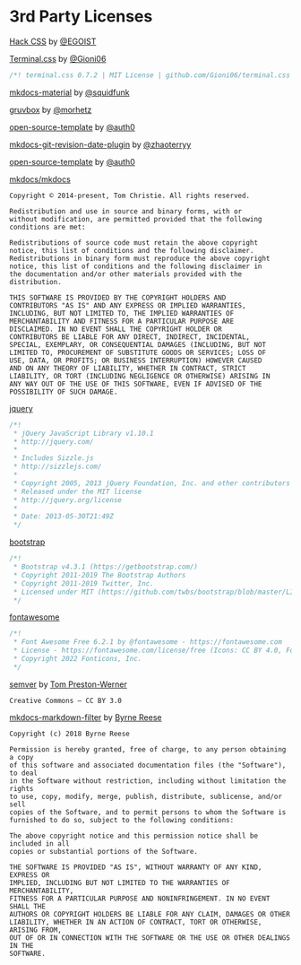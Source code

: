# 3rd Party Licenses

[Hack CSS](https://github.com/egoist/hack/blob/master/LICENSE) by [@EGOIST](https://github.com/egoist)  

[Terminal.css](https://github.com/Gioni06/terminal.css/blob/master/LICENSE) by [@Gioni06](https://github.com/Gioni06)  
```css
/*! terminal.css 0.7.2 | MIT License | github.com/Gioni06/terminal.css */
```

[mkdocs-material](https://github.com/squidfunk/mkdocs-material/blob/master/LICENSE) by [@squidfunk](https://github.com/squidfunk)  

[gruvbox](https://github.com/morhetz/gruvbox/blob/master/README.md) by [@morhetz](https://github.com/morhetz)  

[open-source-template](https://github.com/auth0/open-source-template/blob/master/LICENSE) by [@auth0](https://github.com/auth0)  

[mkdocs-git-revision-date-plugin](https://github.com/zhaoterryy/mkdocs-git-revision-date-plugin/blob/master/LICENSE) by [@zhaoterryy](https://github.com/zhaoterryy)  

[open-source-template](https://github.com/auth0/open-source-template/blob/master/LICENSE) by [@auth0](https://github.com/auth0)  

[mkdocs/mkdocs](https://github.com/mkdocs/mkdocs/blob/master/LICENSE)  
```text
Copyright © 2014-present, Tom Christie. All rights reserved.

Redistribution and use in source and binary forms, with or
without modification, are permitted provided that the following
conditions are met:

Redistributions of source code must retain the above copyright
notice, this list of conditions and the following disclaimer.
Redistributions in binary form must reproduce the above copyright
notice, this list of conditions and the following disclaimer in
the documentation and/or other materials provided with the
distribution.

THIS SOFTWARE IS PROVIDED BY THE COPYRIGHT HOLDERS AND
CONTRIBUTORS "AS IS" AND ANY EXPRESS OR IMPLIED WARRANTIES,
INCLUDING, BUT NOT LIMITED TO, THE IMPLIED WARRANTIES OF
MERCHANTABILITY AND FITNESS FOR A PARTICULAR PURPOSE ARE
DISCLAIMED. IN NO EVENT SHALL THE COPYRIGHT HOLDER OR
CONTRIBUTORS BE LIABLE FOR ANY DIRECT, INDIRECT, INCIDENTAL,
SPECIAL, EXEMPLARY, OR CONSEQUENTIAL DAMAGES (INCLUDING, BUT NOT
LIMITED TO, PROCUREMENT OF SUBSTITUTE GOODS OR SERVICES; LOSS OF
USE, DATA, OR PROFITS; OR BUSINESS INTERRUPTION) HOWEVER CAUSED
AND ON ANY THEORY OF LIABILITY, WHETHER IN CONTRACT, STRICT
LIABILITY, OR TORT (INCLUDING NEGLIGENCE OR OTHERWISE) ARISING IN
ANY WAY OUT OF THE USE OF THIS SOFTWARE, EVEN IF ADVISED OF THE
POSSIBILITY OF SUCH DAMAGE.
```

[jquery](https://github.com/jquery/jquery/blob/main/LICENSE.txt)  
```javascript
/*!
 * jQuery JavaScript Library v1.10.1
 * http://jquery.com/
 *
 * Includes Sizzle.js
 * http://sizzlejs.com/
 *
 * Copyright 2005, 2013 jQuery Foundation, Inc. and other contributors
 * Released under the MIT license
 * http://jquery.org/license
 *
 * Date: 2013-05-30T21:49Z
 */
```

[bootstrap](https://github.com/twbs/bootstrap/blob/master/LICENSE)  
```css
/*!
 * Bootstrap v4.3.1 (https://getbootstrap.com/)
 * Copyright 2011-2019 The Bootstrap Authors
 * Copyright 2011-2019 Twitter, Inc.
 * Licensed under MIT (https://github.com/twbs/bootstrap/blob/master/LICENSE)
 */
```

[fontawesome](https://fontawesome.com/license/free)  
```css
/*!
 * Font Awesome Free 6.2.1 by @fontawesome - https://fontawesome.com
 * License - https://fontawesome.com/license/free (Icons: CC BY 4.0, Fonts: SIL OFL 1.1, Code: MIT License)
 * Copyright 2022 Fonticons, Inc.
 */
```

[semver](https://semver.org/#license) by [Tom Preston-Werner](https://tom.preston-werner.com/)
```text
Creative Commons ― CC BY 3.0
```

[mkdocs-markdown-filter](https://github.com/byrnereese/mkdocs-markdown-filter/blob/master/LICENSE)  by [Byrne Reese](https://github.com/byrnereese)
```text
Copyright (c) 2018 Byrne Reese

Permission is hereby granted, free of charge, to any person obtaining a copy
of this software and associated documentation files (the "Software"), to deal
in the Software without restriction, including without limitation the rights
to use, copy, modify, merge, publish, distribute, sublicense, and/or sell
copies of the Software, and to permit persons to whom the Software is
furnished to do so, subject to the following conditions:

The above copyright notice and this permission notice shall be included in all
copies or substantial portions of the Software.

THE SOFTWARE IS PROVIDED "AS IS", WITHOUT WARRANTY OF ANY KIND, EXPRESS OR
IMPLIED, INCLUDING BUT NOT LIMITED TO THE WARRANTIES OF MERCHANTABILITY,
FITNESS FOR A PARTICULAR PURPOSE AND NONINFRINGEMENT. IN NO EVENT SHALL THE
AUTHORS OR COPYRIGHT HOLDERS BE LIABLE FOR ANY CLAIM, DAMAGES OR OTHER
LIABILITY, WHETHER IN AN ACTION OF CONTRACT, TORT OR OTHERWISE, ARISING FROM,
OUT OF OR IN CONNECTION WITH THE SOFTWARE OR THE USE OR OTHER DEALINGS IN THE
SOFTWARE.
```
